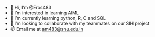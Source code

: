- 👋 Hi, I’m @Eros483
- 👀 I’m interested in learning AIML
- 🌱 I’m currently learning python, R, C and SQL
- 💞️ I’m looking to collaborate with my teammates on our SIH project
- 📫 Email me at am483@snu.edu.in

<!---
Eros483/Eros483 is a ✨ special ✨ repository because its `README.md` (this file) appears on your GitHub profile.
You can click the Preview link to take a look at your changes.
--->
